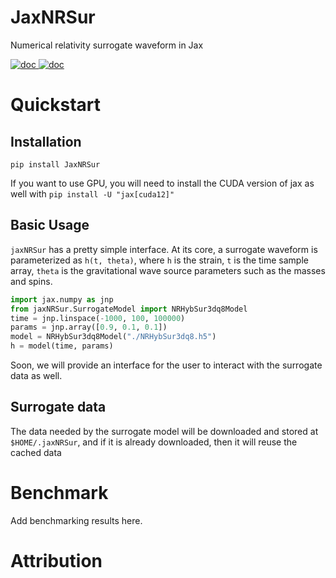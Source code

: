 # JaxNRSur
Numerical relativity surrogate waveform in Jax

<a href="https://jaxnrsur.readthedocs.io/en/latest/">
<img src="https://badgen.net/badge/Read/the doc/blue" alt="doc"/>
</a>
<a href="https://github.com/kazewong/JaxNRSur/blob/main/LICENSE">
<img src="https://badgen.net/badge/License/MIT/blue" alt="doc"/>
</a>

# Quickstart

## Installation
`pip install JaxNRSur`

If you want to use GPU, you will need to install the CUDA version of jax as well with
`pip install -U "jax[cuda12]"`

## Basic Usage
`jaxNRSur` has a pretty simple interface. At its core, a surrogate waveform is parameterized as `h(t, theta)`, where `h` is the strain, `t` is the time sample array, `theta` is the gravitational wave source parameters such as the masses and spins.


```python
import jax.numpy as jnp
from jaxNRSur.SurrogateModel import NRHybSur3dq8Model
time = jnp.linspace(-1000, 100, 100000)
params = jnp.array([0.9, 0.1, 0.1])
model = NRHybSur3dq8Model("./NRHybSur3dq8.h5")
h = model(time, params)
```

Soon, we will provide an interface for the user to interact with the surrogate data as well.

## Surrogate data

The data needed by the surrogate model will be downloaded and stored at `$HOME/.jaxNRSur`, and if it is already downloaded, then it will reuse the cached data

# Benchmark

Add benchmarking results here.

# Attribution

